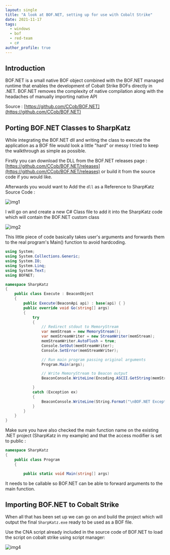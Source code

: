 ```yaml
---
layout: single
title: "A look at BOF.NET, setting up for use with Cobalt Strike"
date: 2021-11-17
tags:  
  - windows
  - bof
  - red-team
  - c#
author_profile: true
---
```



## Introduction 

BOF.NET is a small native BOF object combined with the BOF.NET managed runtime that enables the development of Cobalt Strike BOFs directly in .NET. BOF.NET removes the complexity of native compilation along with the headaches of manually importing native API

Source : [https://github.com/CCob/BOF.NET](https://github.com/CCob/BOF.NET)


## Porting BOF.NET Classes to SharpKatz

While integrating the BOF.NET dll and writing the class to execute the application as a BOF file would look a little "hard" or messy I tried to keep the walkthrough as simple as possible.

Firstly you can download the DLL from the BOF.NET releases page : [https://github.com/CCob/BOF.NET/releases](https://github.com/CCob/BOF.NET/releases) or build it from the source code if you would like.

Afterwards you would want to Add the `dll` as a Reference to SharpKatz Source Code :

![img1](https://raw.githubusercontent.com/pi0x73/pi0x73.github.io/main/assets/images/post3/bof3.png)

I will go on and create a new C# Class file to add it into the SharpKatz code which will contain the BOF.NET custom class

![img2](https://raw.githubusercontent.com/pi0x73/pi0x73.github.io/main/assets/images/post3/bof4.png)

This little piece of code basically takes user's arguments and forwards them to the real program's Main() function to avoid hardcoding.

```csharp
using System;
using System.Collections.Generic;
using System.IO;
using System.Linq;
using System.Text;
using BOFNET;

namespace SharpKatz
{
    public class Execute : BeaconObject
    {
        public Execute(BeaconApi api) : base(api) { }
        public override void Go(string[] args)
        {
            try
            {
                // Redirect stdout to MemoryStream
                var memStream = new MemoryStream();
                var memStreamWriter = new StreamWriter(memStream);
                memStreamWriter.AutoFlush = true;
                Console.SetOut(memStreamWriter);
                Console.SetError(memStreamWriter);

                // Run main program passing original arguments
                Program.Main(args);

                // Write MemoryStream to Beacon output
                BeaconConsole.WriteLine(Encoding.ASCII.GetString(memStream.ToArray()));

            }
            catch (Exception ex)
            {
                BeaconConsole.WriteLine(String.Format("\nBOF.NET Exception: {0}.", ex));
            }
        }
    }
}
```
Make sure you have also checked the main function name on the existing .NET project (SharpKatz in my example) and that the access modifier is set to public : 

```csharp
namespace SharpKatz
{
    public class Program
    {

        public static void Main(string[] args)
```

It needs to be callable so BOF.NET can be able to forward arguments to the main function.


## Importing BOF.NET to Cobalt Strike

When all that has been set up we can go on and build the project which will output the final `SharpKatz.exe` ready to be used as a BOF file.

Use the CNA script already included in the source code of BOF.NET to load the script on cobalt strike using script manager:

![img4](https://raw.githubusercontent.com/pi0x73/pi0x73.github.io/main/assets/images/post3/bof.png)
